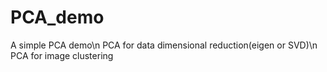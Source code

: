 # PCA_demo
A simple PCA demo\n
PCA for data dimensional reduction(eigen or SVD)\n
PCA for image clustering
